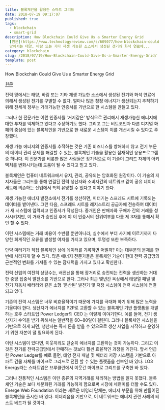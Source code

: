 ```yaml
---
title: 블록체인을 활용한 스마트 그리드
date: 2018-07-19 09:17:07
published: true
tags:
  - blockchain
  - smart-grid
description: How Blockchain Could Give Us a Smarter Energy Grid
  [원문](https://www.technologyreview.com/s/609077/how-blockchain-could-give-us-a-smarter-energy-grid/)  전력
  망에서는 태양, 바람 또는 기타 재생 가능한 소스에서 생성된 전기와 화석 연료에...
category: blockchain
slug: /2018/07/19/How-Blockchain-Could-Give-Us-a-Smarter-Energy-Grid/
template: post
---
```

How Blockchain Could Give Us a Smarter Energy Grid

[원문](https://www.technologyreview.com/s/609077/how-blockchain-could-give-us-a-smarter-energy-grid/)

전력 망에서는 태양, 바람 또는 기타 재생 가능한 소스에서 생성된 전기와 화석 연료에 의해서 생성된 전기를 구별할 수 없다. 얼마나 많은 청정 에너지가 생산되는지 추적하기 위해 전세계 정부는 거래가능한 인증서를 기반으로 한 시스템을 만들고 있다.

그러나 한 전문가는 이런 인증서를 '거지같은' 방식으로 관리해서 재생가능한 에너지에 대한 투자를 억제하고 있다고 주장하기도 했다. 그리고 그는 비트코인과 다른 디지털 화폐의 중심에 있는 블록체인을 기반으로 한 새로운 시스템이 이를 개선시킬 수 있다고 주장했다.

재생 가능 에너지의 인증서를 추적하는 것은 기존 비즈니스를 방해하지 않고 전기 부문의 데이터 관리 문제를 해결할 수 있는, 블록체인 기술을 활용한 잠재적인 응용프로그램 중 하나다. 이 전문가를 비롯한 많은 사람들은 장기적으로 이 기술이 그리드 자체의 아키텍처를 변화시키는데 도움이 될 수 있다고 믿고 있다.

블록체인은 컴퓨터 네트워크에서 유지, 관리, 공유되는 암호화된 원장이다. 이 기술의 지지자들은 그리드를 통해 연결된 전력 생산자와 소비자간의 네트워크 같이 공유 데이터 세트에 의존하는 산업에서 특히 유망할 수 있다고 이야기 한다.

재생 가능한 에너지 발전소에서 전기를 생산하면, 미터기는 스프레드 시트에 기록되는 데이터를 뱉어낸다. 그런 다음, 스프레드 시트를 레지스트리 공급자에 전송하여 데이터가 새 시스템에 입력되고 인증서가 작성된다. 중개인은 판매자와 구매자 간의 거래를 성사시키지만, 이 거래가 승인된 후에 야 이 인증서의 진위여부를 다름 제 3자를 통해서 확인 할 수 있다. 

이런 시스템에는 거래 비용이 수반될 뿐만아니라, 실수에서 부터 사기에 이르기까지 다양한 회계적인 오류를 발생할 여지를 가지고 있으며, 투명성 또한 부족하다. 

만약 미터기가 직접 블록체인 상에 데이터를 기록하면 어떨까? 이는 대부분의 문제를 한번에 사라지게 할 수 있다. 많은 에너지 전문가들은 블록체인 기술이 현대 전력 공급망의 근본적인 변화를 가져올 수 있는 잠재력을 가지고 있다고 확신한다.

전력 산업의 여전히 상당수는, 배전선을 통해 장거리로 송전되는 전력을 생산하는 거대한 중앙 집중식 발전소를 기반으로 한다. 그러나 최근 몇년간 옥상에서 태양열 패널 및 전기 자동차 배터리와 같은 소형 '분산된' 발전기 및 저장 시스템이 전력 시스템에 연결되고 있다.

기존의 전력 시스템은 너무 비효율적이기 때문에 가치를 극대화 하기 위해 많은 노력을 기울여야 한다. 생산자가 에너지를 P2P로 교환할 수 있는 블록체인 기반 플랫폼을 개발하는 호주 스타트업 Power Ledger의 CEO 는 이렇게 이야기한다. 예를 들어, 전기 생산자가 수익을 받기 위해서는 일반적을 60~80일이 걸린다. 그러나 블록체인 시스템을 기반으로 하게 되면, 생산자는 즉시 돈을 받을 수 있으므로 생산 사업을 시작하고 운영하기 위한 자본이 덜 필요하게 된다.

이런 시스템이 있다면, 이웃끼리도 단순히 에너지를 교환하는 것이 가능하다. 그리고 이것은 전기를 전력공급망에서 판매하는 것보다 훨씬 효율적인 과정을 거친다. 앞서 언급한 Power Ledger를 예로 들면, 태양 전지 패널 및 배터리 저장 시스템을 기반으로 아파트 건물 자체를 마이크로 그리드로 전환 할 수 있는 플랫폼을 선보인 바 있다. LO3 Energy라는 스타트업은 브루클린에서 이웃간 마이크로 그리드를 구축한 바 있다.

그러나 전통적인 시스템은 이런 종류의 지역거래를 처리하는 방법을 알지 못했다. 블록체인 기술은 보다 세분화된 거래를 가능하게 함으로써 시장에 세련미를 더할 수도 있다. Energe Web Foundation 이라는 새로운 비영리 단체는, 에너지 부문을 위해 만들어진 블록체인을 출시한 바 있다. 이더리움을 기반으로, 이 네트워크는 에너지 관련 사례의 테스트 베드가 될 것이다. 